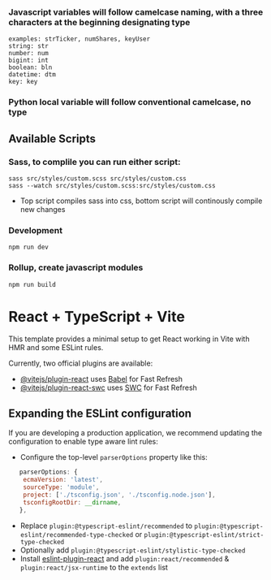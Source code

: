 ### Javascript variables will follow camelcase naming, with a three characters at the beginning designating type
    examples: strTicker, numShares, keyUser
    string: str
    number: num
    bigint: int
    boolean: bln
    datetime: dtm
    key: key
### Python local variable will follow conventional camelcase, no type

## Available Scripts
### Sass, to complile you can run either script:
```
sass src/styles/custom.scss src/styles/custom.css
sass --watch src/styles/custom.scss:src/styles/custom.css
```
- Top script compiles sass into css, bottom script will continously compile new changes

### Development
    npm run dev

### Rollup, create javascript modules
    npm run build

# React + TypeScript + Vite

This template provides a minimal setup to get React working in Vite with HMR and some ESLint rules.

Currently, two official plugins are available:

- [@vitejs/plugin-react](https://github.com/vitejs/vite-plugin-react/blob/main/packages/plugin-react/README.md) uses [Babel](https://babeljs.io/) for Fast Refresh
- [@vitejs/plugin-react-swc](https://github.com/vitejs/vite-plugin-react-swc) uses [SWC](https://swc.rs/) for Fast Refresh

## Expanding the ESLint configuration

If you are developing a production application, we recommend updating the configuration to enable type aware lint rules:

- Configure the top-level `parserOptions` property like this:

```js
   parserOptions: {
    ecmaVersion: 'latest',
    sourceType: 'module',
    project: ['./tsconfig.json', './tsconfig.node.json'],
    tsconfigRootDir: __dirname,
   },
```

- Replace `plugin:@typescript-eslint/recommended` to `plugin:@typescript-eslint/recommended-type-checked` or `plugin:@typescript-eslint/strict-type-checked`
- Optionally add `plugin:@typescript-eslint/stylistic-type-checked`
- Install [eslint-plugin-react](https://github.com/jsx-eslint/eslint-plugin-react) and add `plugin:react/recommended` & `plugin:react/jsx-runtime` to the `extends` list

